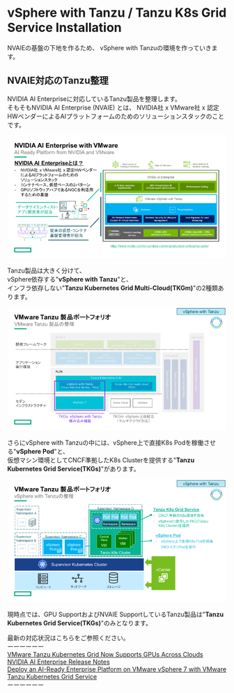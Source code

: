 # vSphere with Tanzu / Tanzu K8s Grid Service Installation
NVAIEの基盤の下地を作るため、
vSphere with Tanzuの環境を作っていきます。


## NVAIE対応のTanzu整理
NVIDIA AI Enterpriseに対応しているTanzu製品を整理します。<br>
そもそもNVIDIA AI Enterprise (NVAIE) とは、
NVIDIA社 x VMware社 x 認定HWベンダーによるAIプラットフォームのためのソリューションスタックのことです。

![](pics/pic01.png)

Tanzu製品は大きく分けて、<br>
vSphere依存する"**vSphere with Tanzu**"と、<br>
インフラ依存しない"**Tanzu Kubernetes Grid Multi-Cloud(TKGm)**"の2種類あります。<br>

![](pics/pic02.png)

さらにvSphere with Tanzuの中には、vSphere上で直接K8s Podを稼働させる"**vSphere Pod**"と、<br>
仮想マシン環境としてCNCF準拠したK8s Clusterを提供する"**Tanzu Kubernetes Grid Service(TKGs)**"があります。<br>

![](pics/pic03.png)

現時点では、GPU SupportおよびNVAIE SupportしているTanzu製品は"**Tanzu Kubernetes Grid Service(TKGs)**"のみとなります。

最新の対応状況はこちらをご参照ください。<br>
ーーーーーー<br>
[VMware Tanzu Kubernetes Grid Now Supports GPUs Across Clouds](https://tanzu.vmware.com/content/blog/tanzu-kubernetes-grid-supports-gpus-across-clouds)<br>
[NVIDIA AI Enterprise Release Notes](https://docs.nvidia.com/ai-enterprise/latest/release-notes/index.html)<br>
[Deploy an AI-Ready Enterprise Platform on VMware vSphere 7 with VMware Tanzu Kubernetes Grid Service](https://core.vmware.com/resource/deploy-ai-ready-enterprise-platform-vmware-vsphere-7-vmware-tanzu-kubernetes-grid-service#overview)<br>
ーーーーーー
